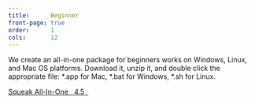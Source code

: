 ```yaml
---
title:      Beginner
front-page: true
order:      1
cols:       12
---
```

We create an all-in-one package for beginners works on Windows, Linux, and Mac OS platforms.
Download it, unzip it, and double click the appropriate file: *.app for Mac, *.bat for Windows, *.sh for Linux.

<div class="list-group list-group-sm">
  <a class="btn btn-sm btn-default" href="http://ftp.squeak.org/4.5/Squeak-4.5-All-in-One.zip" target="_blank" role="button">
      <i class="fa fa-download"></i>
      Squeak All-In-One
      &nbsp;
      <span class="label label-default">4.5</span>
      &nbsp;
      <span class="label label-primary"><i class="fa fa-windows"></i></span>
      <span class="label label-primary"><i class="fa fa-apple"></i></span>
      <span class="label label-primary"><i class="fa fa-linux"></i></span>
  </a>
</div>
